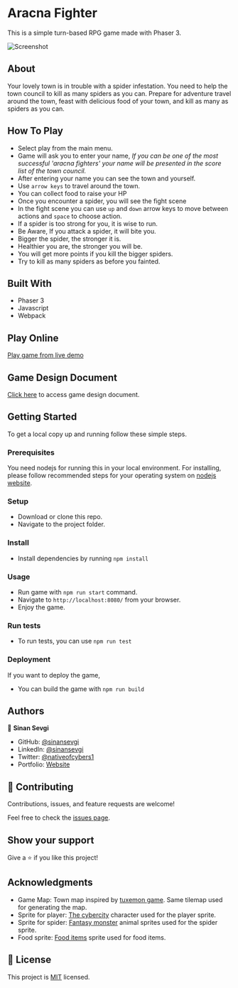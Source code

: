 # Aracna Fighter
This is a simple turn-based RPG game made with Phaser 3. 

![Screenshot](./docs/screenshot.gif)

## About
Your lovely town is in trouble with a spider infestation.
You need to help the town council to kill as many spiders as you can.
Prepare for adventure travel around the town, feast with delicious food of your town, and kill as many as spiders as you can.



## How To Play

- Select play from the main menu.
- Game will ask you to enter your name, _If you can be one of the most successful 'aracna fighters' your name will be presented in the score list of the town council._
- After entering your name you can see the town and yourself.
- Use `arrow keys` to travel around the town.
- You can collect food to raise your HP
- Once you encounter a spider, you will see the fight scene
- In the fight scene you can use `up` and `down` arrow keys to move between actions and `space` to choose action.
- If a spider is too strong for you, it is wise to run.
- Be Aware, If you attack a spider, it will bite you.
- Bigger the spider, the stronger it is.
- Healthier you are, the stronger you will be.
- You will get more points if you kill the bigger spiders.
- Try to kill as many spiders as before you fainted.

## Built With

- Phaser 3
- Javascript
- Webpack

## Play Online

[Play game from live demo](https://optimistic-varahamihira-ee410b.netlify.app)


## Game Design Document
[Click here](./docs/Aracna%20Fighter%20Game%20Design%20Document.md) to access game design document.

## Getting Started

To get a local copy up and running follow these simple steps.

### Prerequisites

You need nodejs for running this in your local environment. 
For installing, please follow recommended steps for your operating system on [nodejs website](https://nodejs.org/en/download/).

### Setup

- Download or clone this repo.
- Navigate to the project folder.
### Install
- Install dependencies by running `npm install`
### Usage
- Run game with `npm run start` command.
- Navigate to `http://localhost:8080/` from your browser.
- Enjoy the game.
### Run tests
- To run tests, you can use `npm run test`
### Deployment
If you want to deploy the game,
- You can build the game with `npm run build`

## Authors

👤 **Sinan Sevgi**

- GitHub: [@sinansevgi](https://github.com/sinansevgi)
- LinkedIn: [@sinansevgi](https://www.linkedin.com/in/sinansevgi/)
- Twitter: [@nativeofcybers1](https://twitter.com/nativeofcybers1)
- Portfolio: [Website](https://sinansevgi.com)

## 🤝 Contributing

Contributions, issues, and feature requests are welcome!

Feel free to check the [issues page](https://github.com/sinansevgi/myRPG/issues).

## Show your support

Give a ⭐️ if you like this project!

## Acknowledgments
- Game Map: Town map inspired by [tuxemon game](https://github.com/Tuxemon/Tuxemon). Same tilemap used for generating the map.
- Sprite for player: [The cybercity](https://opengameart.org/content/cyber-city) character used for the player sprite.
- Sprite for spider: [Fantasy monster](https://opengameart.org/content/fantasy-monster-animal-sprites) animal sprites used for the spider sprite.
- Food sprite: [Food items](https://opengameart.org/content/food-items-16x16) sprite used for food items.

## 📝 License
This project is [MIT](./LICENSE) licensed.
